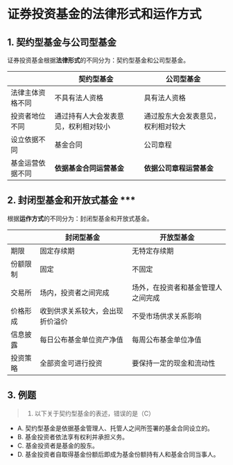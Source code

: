 # 证券投资基金的法律形式和运作方式

## 1. 契约型基金与公司型基金

证券投资基金根据**法律形式**的不同分为：契约型基金和公司型基金。

|                      |     契约型基金           |  公司型基金               |
| -------------------- | ----------------------- | ------------------------ |
| 法律主体资格不同      | 不具有法人资格            | 具有法人资格              |
| 投资者地位不同        | 通过持有人大会发表意见，权利相对较小 | 通过股东大会发表意见，权利相对较大 |
| 设立依据不同          | 基金合同                 | 公司章程                  |
| 基金运营依据不同      | **依据基金合同运营基金**  | **依据公司章程运营基金**   |

## 2. 封闭型基金和开放式基金 ***

根据**运作方式**的不同分为：封闭型基金和开放式基金。

|           |     封闭型基金                  |  开放型基金                       |
| --------- | ------------------------------ | -------------------------------- |
| 期限      |  固定存续期                     |  无特定存续期                      |
| 份额限制  |  固定                           | 不固定                            |
| 交易所    |  场内，投资者之间完成            |  场外，在投资者和基金管理人之间完成  |
| 价格形成  |  收到供求关系较大，会出现折价溢价  |  不受市场供求关系影响              |
| 信息披露  |  每日公布基金单位资产净值         |  每周公布基金单位净值               |
| 投资策略  |  全部资金可进行投资              |  要保持一定的现金和流动性            |

## 3. 例题

> 1. 以下关于契约型基金的表述，错误的是（C）

- A. 契约型基金是依据基金管理人、托管人之间所签署的基金合同设立的。
- B. 基金投资者依法享有权利并承担义务。
- C. 基金投资者是基金的股东。
- D. 基金投资者自取得基金份额后即成为基金份额持有人和基金合同当事人。
